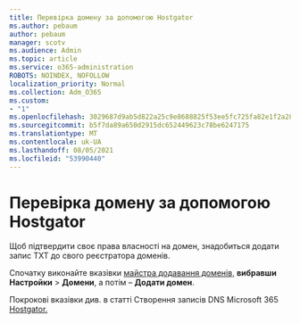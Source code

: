 ```yaml
---
title: Перевірка домену за допомогою Hostgator
ms.author: pebaum
author: pebaum
manager: scotv
ms.audience: Admin
ms.topic: article
ms.service: o365-administration
ROBOTS: NOINDEX, NOFOLLOW
localization_priority: Normal
ms.collection: Adm_O365
ms.custom:
- "1"
ms.openlocfilehash: 3029687d9ab5d822a25c9e8688825f53ee5fc725fa82e1f2a282d22720431331
ms.sourcegitcommit: b5f7da89a650d2915dc652449623c78be6247175
ms.translationtype: MT
ms.contentlocale: uk-UA
ms.lasthandoff: 08/05/2021
ms.locfileid: "53990440"
---
```

# <a name="verify-your-domain-with-hostgator"></a>Перевірка домену за допомогою Hostgator

Щоб підтвердити своє права власності на домен, знадобиться додати запис TXT до свого реєстратора доменів. 

Спочатку виконайте вказівки [майстра додавання доменів,](https://admin.microsoft.com/Adminportal#/Domains) **вибравши Настройки** \> **Домени**, а потім – **Додати домен**.
  
Покрокові вказівки див. в статті Створення записів DNS Microsoft 365 [Hostgator.](https://docs.microsoft.com/microsoft-365/admin/dns/create-dns-records-at-hostgator)